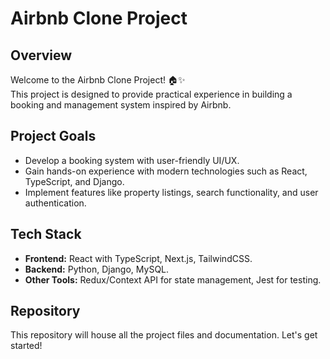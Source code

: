 # Airbnb Clone Project

## Overview
Welcome to the Airbnb Clone Project! 🏠✨  
This project is designed to provide practical experience in building a booking and management system inspired by Airbnb.

## Project Goals
- Develop a booking system with user-friendly UI/UX.
- Gain hands-on experience with modern technologies such as React, TypeScript, and Django.
- Implement features like property listings, search functionality, and user authentication.

## Tech Stack
- **Frontend:** React with TypeScript, Next.js, TailwindCSS.
- **Backend:** Python, Django, MySQL.
- **Other Tools:** Redux/Context API for state management, Jest for testing.

## Repository
This repository will house all the project files and documentation. Let's get started!
